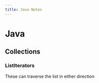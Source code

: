 ```yaml
---
title: Java Notes
---
```


# Java

## Collections

### ListIterators

These can traverse the list in either direction
